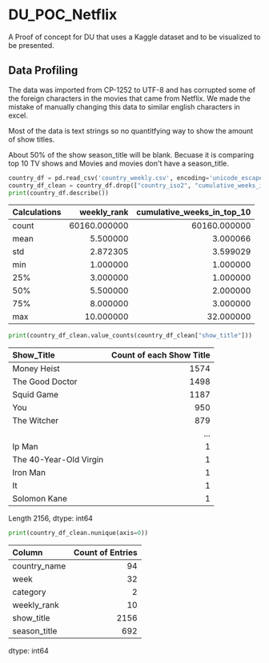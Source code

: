 # DU_POC_Netflix
A Proof of concept for DU that uses a Kaggle dataset and to be visualized to be presented.


## Data Profiling

The data was imported from CP-1252 to UTF-8 and has corrupted some of the foreign characters in the movies that came from Netflix. We made the mistake of manually changing this data to similar english characters in excel.

Most of the data is text strings so no quantitfying way to show the amount of show titles.

About 50% of the show season_title will be blank. Becuase it is comparing top 10 TV shows and Movies and movies don't have a season_title.

```python
country_df = pd.read_csv('country_weekly.csv', encoding='unicode_escape')
country_df_clean = country_df.drop(["country_iso2", "cumulative_weeks_in_top_10"], axis=1)
print(country_df.describe())
```
|Calculations|weekly_rank | cumulative_weeks_in_top_10|
|:---|---:|---:|
|count | 60160.000000       |        60160.000000|
|mean  |    5.500000        |           3.000066|
|std   |    2.872305        |           3.599029|
|min   |    1.000000        |           1.000000|
|25%   |    3.000000        |           1.000000|
|50%   |    5.500000        |           2.000000|
|75%   |    8.000000        |           3.000000|
|max   |   10.000000        |          32.000000|

```python
print(country_df_clean.value_counts(country_df_clean["show_title"]))
```
|Show_Title|Count of each Show Title|
| :--- | ---: |
|Money Heist | 1574|
|The Good Doctor | 1498|
|Squid Game | 1187|
|You | 950|
|The Witcher | 879|
| | ...|
|Ip Man | 1|
|The 40-Year-Old Virgin | 1|
|Iron Man | 1|
|It | 1|
|Solomon Kane | 1|
Length 2156, dtype: int64

```python
print(country_df_clean.nunique(axis=0))
```
|Column|Count of Entries|
|:---|---:|
|country_name|94|
|week | 32|
|category | 2|
|weekly_rank | 10|
|show_title | 2156|
|season_title | 692|
dtype: int64


